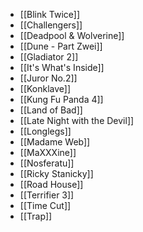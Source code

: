 
- [[Blink Twice]]
- [[Challengers]]
- [[Deadpool & Wolverine]]
- [[Dune - Part Zwei]]
- [[Gladiator 2]]
- [[It's What's Inside]]
- [[Juror No.2]]
- [[Konklave]]
- [[Kung Fu Panda 4]]
- [[Land of Bad]]
- [[Late Night with the Devil]]
- [[Longlegs]]
- [[Madame Web]]
- [[MaXXXine]]
- [[Nosferatu]]
- [[Ricky Stanicky]]
- [[Road House]]
- [[Terrifier 3]]
- [[Time Cut]]
- [[Trap]]
